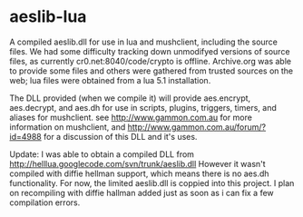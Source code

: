 # aeslib-lua
A compiled aeslib.dll for use in lua and mushclient, including the source files.
We had some difficulty tracking down unmodifyed versions of source files, as currently cr0.net:8040/code/crypto is offline.
Archive.org was able to provide some files and others were gathered from trusted sources on the web; lua files were obtained from a lua 5.1 installation.

The DLL provided (when we compile it) will provide aes.encrypt, aes.decrypt, and aes.dh for use in scripts, plugins, triggers, timers, and aliases for mushclient.
see http://www.gammon.com.au for more information on mushclient, and
http://www.gammon.com.au/forum/?id=4988 for a discussion of this DLL and it's uses.

Update: I was able to obtain a compiled DLL from 
http://helllua.googlecode.com/svn/trunk/aeslib.dll
However it wasn't compiled with diffie hellman support, which means there is no aes.dh functionality.
For now, the limited aeslib.dll is coppied into this project. I plan on recompiling with diffie hallman added just as soon as i can fix a few compilation errors.
